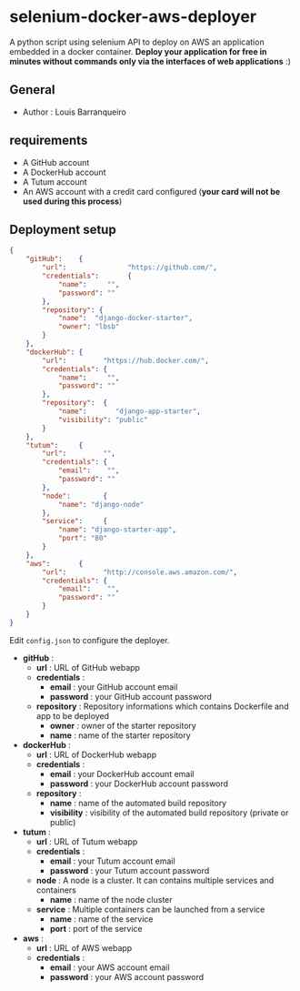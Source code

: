 # selenium-docker-aws-deployer

A python script using selenium API to deploy on AWS an application embedded in a docker container. **Deploy your application for free in minutes without commands only via the interfaces of web applications** :)

## General

* Author : Louis Barranqueiro

## requirements

* A GitHub account
* A DockerHub account
* A Tutum account
* An AWS account with a credit card configured  (**your card will not be used during this process**)

## Deployment setup

```json
{
    "gitHub":    {
        "url":               "https://github.com/",
        "credentials":       {
            "name":     "",
            "password": ""
        },
        "repository": {
            "name":  "django-docker-starter",
            "owner": "lbsb"
        }
    },
    "dockerHub": {
        "url":         "https://hub.docker.com/",
        "credentials": {
            "name":     "",
            "password": ""
        },
        "repository":  {
            "name":       "django-app-starter",
            "visibility": "public"
        }
    },
    "tutum":     {
        "url":         "",
        "credentials": {
            "email":    "",
            "password": ""
        },
        "node":        {
            "name": "django-node"
        },
        "service":     {
            "name": "django-starter-app",
            "port": "80"
        }
    },
    "aws":       {
        "url":         "http://console.aws.amazon.com/",
        "credentials": {
            "email":    "",
            "password": ""
        }
    }
}
```

Edit `config.json` to configure the deployer.
* **gitHub** :
    * **url** : URL of GitHub webapp
    * **credentials** :
        * **email** : your GitHub account email
        * **password** : your GitHub account password
    * **repository** : Repository informations which contains Dockerfile and app to be deployed
        * **owner** : owner of the starter repository
        * **name** : name of the starter repository
* **dockerHub** :
    * **url** : URL of DockerHub webapp
    * **credentials** :
        * **email** : your DockerHub account email
        * **password** : your DockerHub account password
    * **repository** :
        * **name** : name of the automated build repository
        * **visibility** : visibility of the automated build repository (private or public)
* **tutum** :
    * **url** : URL of Tutum webapp
    * **credentials** :
        * **email** : your Tutum account email
        * **password** : your Tutum account password
    * **node** : A node is a cluster. It can contains multiple services and containers
        * **name** : name of the node cluster
    * **service** : Multiple containers can be launched from a service
        * **name** : name of the service 
        * **port** : port of the service
* **aws** :
    * **url** : URL of AWS webapp
    * **credentials** :
        * **email** : your AWS account email
        * **password** : your AWS account password
